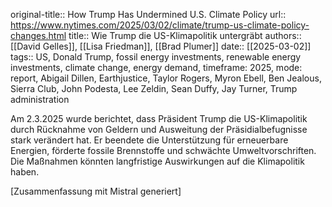 original-title:: How Trump Has Undermined U.S. Climate Policy
url:: https://www.nytimes.com/2025/03/02/climate/trump-us-climate-policy-changes.html
title:: Wie Trump die US-Klimapolitik untergräbt
authors:: [[David Gelles]], [[Lisa Friedman]], [[Brad Plumer]]
date:: [[2025-03-02]]
tags:: US, Donald Trump, fossil energy investments, renewable energy investments, climate change, energy demand, timeframe: 2025, mode: report, Abigail Dillen, Earthjustice, Taylor Rogers, Myron Ebell, Ben Jealous, Sierra Club, John Podesta, Lee Zeldin, Sean Duffy, Jay Turner, Trump administration

Am 2.3.2025 wurde berichtet, dass Präsident Trump die US-Klimapolitik durch Rücknahme von Geldern und Ausweitung der Präsidialbefugnisse stark verändert hat. Er beendete die Unterstützung für erneuerbare Energien, förderte fossile Brennstoffe und schwächte Umweltvorschriften. Die Maßnahmen könnten langfristige Auswirkungen auf die Klimapolitik haben.

[Zusammenfassung mit Mistral generiert]
